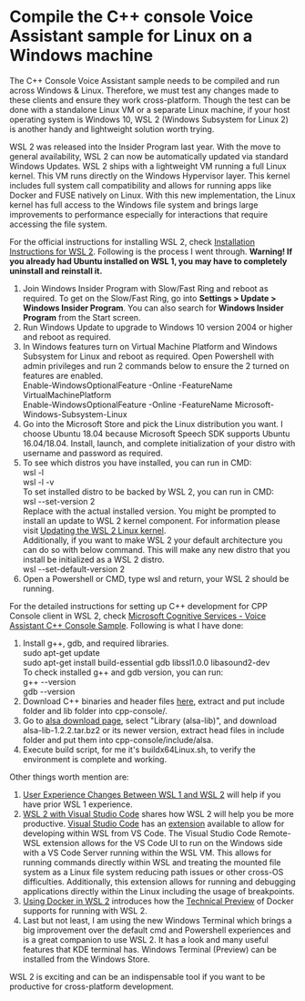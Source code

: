 # Compile the C++ console Voice Assistant sample for Linux on a Windows machine

The C++ Console Voice Assistant sample needs to be compiled and run across Windows & Linux. Therefore, we must test any changes made to these clients and ensure they work cross-platform. Though the test can be done with a standalone Linux VM or a separate Linux machine, if your host operating system is Windows 10, WSL 2 (Windows Subsystem for Linux 2) is another handy and lightweight solution worth trying.

WSL 2 was released into the Insider Program last year. With the move to general availability, WSL 2 can now be automatically updated via standard Windows Updates. WSL 2 ships with a lightweight VM running a full Linux kernel. This VM runs directly on the Windows Hypervisor layer. This kernel includes full system call compatibility and allows for running apps like Docker and FUSE natively on Linux. With this new implementation, the Linux kernel has full access to the Windows file system and brings large improvements to performance especially for interactions that require accessing the file system.

For the official instructions for installing WSL 2, check [Installation Instructions for WSL 2](https://docs.microsoft.com/en-us/windows/wsl/wsl2-install). Following is the process I went through. **Warning! If you already had Ubuntu installed on WSL 1, you may have to completely uninstall and reinstall it.**
1. Join Windows Insider Program with Slow/Fast Ring and reboot as required. To get on the Slow/Fast Ring, go into **Settings > Update > Windows Insider Program**. You can also search for **Windows Insider Program** from the Start screen.
2. Run Windows Update to upgrade to Windows 10 version 2004 or higher and reboot as required.
3. In Windows features turn on Virtual Machine Platform and Windows Subsystem for Linux and reboot as required. Open Powershell with admin privileges and run 2 commands below to ensure the 2 turned on features are enabled.\
   Enable-WindowsOptionalFeature -Online -FeatureName VirtualMachinePlatform\
   Enable-WindowsOptionalFeature -Online -FeatureName Microsoft-Windows-Subsystem-Linux
4. Go into the Microsoft Store and pick the Linux distribution you want. I choose Ubuntu 18.04 because Microsoft Speech SDK supports Ubuntu 16.04/18.04. Install, launch, and complete initialization of your distro with username and password as required.
5. To see which distros you have installed, you can run in CMD:\
   wsl -l\
   wsl -l -v\
   To set installed distro to be backed by WSL 2, you can run in CMD:\
   wsl --set-version <Distro> 2\
   Replace <Distro> with the actual installed version. You might be prompted to install an update to WSL 2 kernel component. For information please visit [Updating the WSL 2 Linux kernel](https://aka.ms/wsl2kernel).\
   Additionally, if you want to make WSL 2 your default architecture you can do so with below command. This will make any new distro that you install be initialized as a WSL 2 distro.\
   wsl --set-default-version 2
6. Open a Powershell or CMD, type wsl and return, your WSL 2 should be running.

For the detailed instructions for setting up C++ development for CPP Console client in WSL 2, check [Microsoft Cognitive Services - Voice Assistant C++ Console Sample](https://github.com/Azure-Samples/Cognitive-Services-Voice-Assistant/tree/master/clients/cpp-console). Following is what I have done:
1. Install g++, gdb, and required libraries.\
   sudo apt-get update\
   sudo apt-get install build-essential gdb libssl1.0.0 libasound2-dev\
   To check installed g++ and gdb version, you can run:\
   g++ --version\
   gdb --version
2. Download C++ binaries and header files [here](https://aka.ms/csspeech/linuxbinary), extract and put include folder and lib folder into cpp-console/.
3. Go to [alsa download page](https://www.alsa-project.org/wiki/Download), select "Library (alsa-lib)", and download alsa-lib-1.2.2.tar.bz2 or its newer version, extract head files in include folder and put them into cpp-console/include/alsa.
4. Execute build script, for me it's buildx64Linux.sh, to verify the environment is complete and working.

Other things worth mention are:
1. [User Experience Changes Between WSL 1 and WSL 2](https://docs.microsoft.com/en-us/windows/wsl/wsl2-ux-changes) will help if you have prior WSL 1 experience.
2. [WSL 2 with Visual Studio Code](https://code.visualstudio.com/blogs/2019/09/03/wsl2) shares how WSL 2 will help you be more productive. [Visual Studio Code](https://code.visualstudio.com) has an [extension](https://code.visualstudio.com/docs/remote/wsl) available to allow for developing within WSL from VS Code. The Visual Studio Code Remote-WSL extension allows for the VS Code UI to run on the Windows side with a VS Code Server running within the WSL VM. This allows for running commands directly within WSL and treating the mounted file system as a Linux file system reducing path issues or other cross-OS difficulties. Additionally, this extension allows for running and debugging applications directly within the Linux including the usage of breakpoints.
3. [Using Docker in WSL 2](https://code.visualstudio.com/blogs/2020/03/02/docker-in-wsl2) introduces how the [Technical Preview](https://docs.docker.com/docker-for-windows/wsl-tech-preview/) of Docker supports for running with WSL 2.
4. Last but not least, I am using the new Windows Terminal which brings a big improvement over the default cmd and Powershell experiences and is a great companion to use WSL 2. It has a look and many useful features that KDE terminal has. Windows Terminal (Preview) can be installed from the Windows Store.

WSL 2 is exciting and can be an indispensable tool if you want to be productive for cross-platform development.